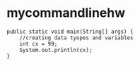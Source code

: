 # mycommandlinehw

    public static void main(String[] args) {
        //creating data tyopes and variables
        int cx = 99;
        System.out.println(cx);
    }
